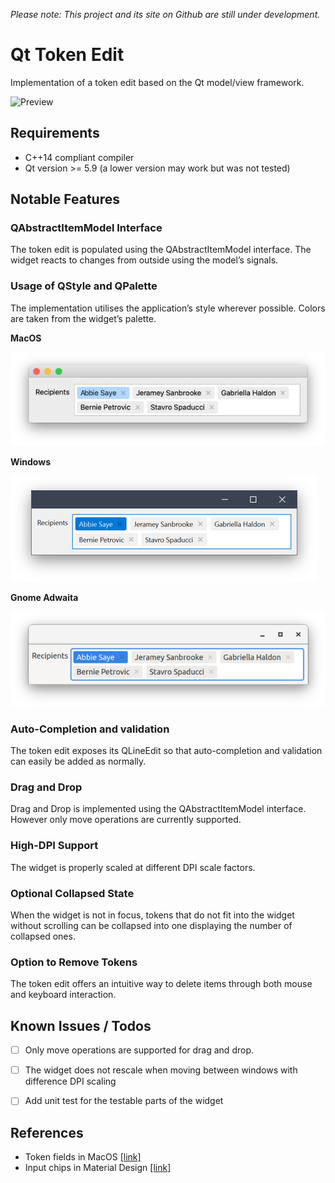 _Please note: This project and its site on Github are still under development._



# Qt Token Edit

Implementation of a token edit based on the Qt model/view framework. 



![Preview](images/tokenedit_preview.gif)


## Requirements

* C++14 compliant compiler 
* Qt version >= 5.9 (a lower version may work but was not tested)




## Notable Features

### QAbstractItemModel Interface

The token edit is populated using the QAbstractItemModel interface. The widget reacts to changes from outside using the model’s signals.



### Usage of QStyle and QPalette

The implementation utilises the application’s style wherever possible. Colors are taken from the widget’s palette.



__MacOS__

<a target="_blank" href="images/styles/macos.png">
  <img src="images/styles/macos_1x.png"  alt="MacOS Style"/>
</a>


__Windows__

<a target="_blank" href="images/styles/windows_10.png">
  <img src="images/styles/windows_10_1x.png"  alt="Windows Style"/>
</a>

__Gnome Adwaita__

<a target="_blank" rel="noopener noreferrer" href="images/styles/gnome_adwaita.png">
  <img src="images/styles/gnome_adwaita_1x.png"  alt="Gnome Adwaita Style"/>
</a>

### Auto-Completion and validation

The token edit exposes its QLineEdit so that auto-completion and validation can easily be added as normally.



### Drag and Drop

Drag and Drop is implemented using the QAbstractItemModel interface. However only move operations are currently supported.



### High-DPI Support

The widget is properly scaled at different DPI scale factors.



### Optional Collapsed State

When the widget is not in focus, tokens that do not fit into the widget without scrolling can be collapsed into one displaying the number of collapsed ones.



### Option to Remove Tokens

The token edit offers an intuitive way to delete items through both mouse and keyboard interaction.



## Known Issues / Todos

- [ ] Only move operations are supported for drag and drop.
- [ ] The widget does not rescale when moving between windows with difference DPI scaling
- [ ] Add unit test for the testable parts of the widget



## References

- Token fields in MacOS [[link]](https://developer.apple.com/design/human-interface-guidelines/macos/fields-and-labels/token-fields/)
- Input chips in Material Design [[link]](https://material.io/components/chips/#input-chips)
